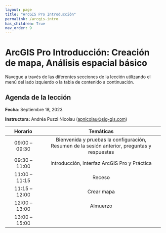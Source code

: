 ```yaml
---
layout: page
title: "ArcGIS Pro Introducción"
permalink: /arcgis-intro
has_children: True
nav_order: 9
---
```


# ArcGIS Pro Introducción: Creación de mapa, Análisis espacial básico

Navegue a través de las diferentes secciones de la lección utilizando el menú del lado izquierdo o la tabla de contenido a continuación.

## Agenda de la lección

**Fecha**: Septiembre 18, 2023

**Instructora:** Andréa Puzzi Nicolau ([apnicolau@sig-gis.com](apnicolau@sig-gis.com))

|    Horario    |                                                                                       Temáticas                                                                                      |
|:-------------:|:------------------------------------------------------------------------------------------------------------------------------------------------------------------------------------:|
| 09:00 – 09:30 |                                            Bienvenida y pruebas  la configuración, <br>Resumen de la sesión anterior, preguntas y respuestas                                         |
| 09:30 – 11:00 |                                 Introducción, Interfaz ArcGIS Pro y Práctica                                                                                                         |
| 11:00 – 11:15 |                                                                                        Receso                                                                                        |
| 11:15 – 12:00 |                                                        Crear mapa                                                                                                                    |
| 12:00 – 13:00 |                                                                                       Almuerzo                                                                                       |
| 13:00 – 15:00 |                                                                                                                                    |
